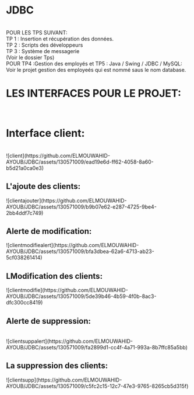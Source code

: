 # JDBC 
<br>
POUR LES TPS SUIVANT:
<br>
TP 1 : Insertion et récupération des données.
<br>
TP 2 : Scripts des développeurs
<br>
TP 3 : Système de messagerie
<br>
(Voir le dossier Tps)
<br>
POUR TP4 :Gestion des employés et TP5 : Java / Swing / JDBC / MySQL:
Voir le projet gestion des employeés qui est nommé saus le nom  database.
<br>
<h1>
LES INTERFACES POUR LE PROJET:
</h1>
<br>
<h1>
Interface client:
</h1>
<br>
![client](https://github.com/ELMOUWAHID-AYOUB/JDBC/assets/130571009/ead19e6d-ff62-4058-8a60-b5d21a0ca0e3)
<br>
<h2>
L'ajoute des clients:
</h2>
![clientajouter](https://github.com/ELMOUWAHID-AYOUB/JDBC/assets/130571009/b9b07e62-e287-4725-9be4-2bb4ddf7c749)
<br>
<h2>
Alerte de modification:
</h2>
![clientmodifiealert](https://github.com/ELMOUWAHID-AYOUB/JDBC/assets/130571009/bfa3dbea-62a6-4713-ab23-5cf038261414)
<br>
<h2>
LModification des clients:
</h2>
![clientmodifie](https://github.com/ELMOUWAHID-AYOUB/JDBC/assets/130571009/5de39b46-4b59-4f0b-8ac3-dfc300cc8419)
<br>
<h2>
Alerte de suppression:
</h2>
<br>
![clientsuppalert](https://github.com/ELMOUWAHID-AYOUB/JDBC/assets/130571009/fa2899d1-cc4f-4a71-993a-8b7ffc85a5bb)
<br>
<h2>
La suppression des clients:
</h2>
![clientsupp](https://github.com/ELMOUWAHID-AYOUB/JDBC/assets/130571009/c5fc2c15-12c7-47e3-9765-8265cb5d315f)
<h1>
